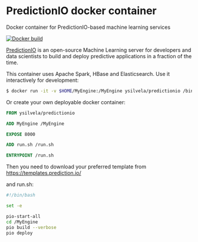# PredictionIO docker container
Docker container for PredictionIO-based machine learning services

[![Docker build](http://dockeri.co/image/ysilvela/predictionio-docker)](https://registry.hub.docker.com/r/ysilvela/predictionio-docker/)

[PredictionIO](https://prediction.io) is an open-source Machine Learning
server for developers and data scientists to build and deploy predictive
applications in a fraction of the time.

This container uses Apache Spark, HBase and Elasticsearch.
Use it interactively for development:

```Bash
$ docker run -it -v $HOME/MyEngine:/MyEngine ysilvela/predictionio /bin/bash
```

Or create your own deployable docker container:

```Dockerfile
FROM ysilvela/predictionio

ADD MyEngine /MyEngine

EXPOSE 8000

ADD run.sh /run.sh

ENTRYPOINT /run.sh
```
Then you need to download your preferred template from https://templates.prediction.io/

and run.sh:

```Bash
#!/bin/bash

set -e

pio-start-all
cd /MyEngine
pio build --verbose
pio deploy
```
